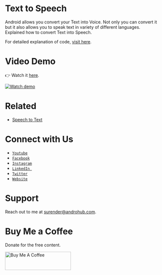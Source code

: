 # Text to Speech
Android allows you convert your Text into Voice. Not only you can convert it but it also allows you to speak text in variety of different languages.
<br>
Explained how to convert Text into Speech.

For detailed explanation of code, [visit here](http://www.androhub.com/android-text-to-speech/).

# Video Demo
👉 Watch it <a href="https://youtu.be/xjo07iFpouQ">here</a>.
<br>

[![Watch demo](http://i3.ytimg.com/vi/xjo07iFpouQ/hqdefault.jpg)](https://youtu.be/xjo07iFpouQ)

# Related
- [Speech to Text](http://www.androhub.com/android-speech-to-text/)

# Connect with Us
- <a href="https://www.youtube.com/channel/@Androhub" target="_blank">`Youtube`</a>
- <a href="https://www.facebook.com/androhubtutorial/" target="_blank">`Facebook`</a>
- <a href="https://www.instagram.com/androhub_tutorial" target="_blank">`Instagram`</a>
- <a href="https://www.linkedin.com/in/surender-kumar-681472a8?originalSubdomain=in" target="_blank">`LinkedIn `</a>
- <a href="https://twitter.com/sonusurender0/" target="_blank">`Twitter`</a>
- <a href="http://www.androhub.com/" target="_blank">`Website`</a>

# Support
Reach out to me at surender@androhub.com.

# Buy Me a Coffee
Donate for the free content.

<a href="https://www.buymeacoffee.com/androhub" target="_blank"><img src="https://cdn.buymeacoffee.com/buttons/v2/default-yellow.png" alt="Buy Me A Coffee" style="height: 60px !important;width: 217px !important;" ></a>
